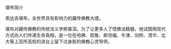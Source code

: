 堪布简介

索达吉堪布，全世界具有影响力的藏传佛教大德。

堪布对藏传佛教的传统法义学修甚深。为了让更多人了悟佛法精髓，他试图用现代方式向人们传递生命真相，是一位在哈佛、耶鲁、斯坦福、牛津、剑桥、清华、北大等上百所高校的讲台上留下过身影的佛教心灵导师。

